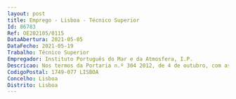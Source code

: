 ```yaml
--- 
layout: post
title: Emprego - Lisboa - Técnico Superior
Id: 86783
Ref: OE202105/0115
DataAbertura: 2021-05-05
DataFecho: 2021-05-19
Trabalho: Técnico Superior
Empregador: Instituto Português do Mar e da Atmosfera, I.P.
Descricao: Nos termos da Portaria n.º 304 2012, de 4 de outubro, com as especificidades previstas no Regulamento Interno do Instituto Português do Mar e da Atmosfera, I. P., na atual redação do n.º5 do artigo 4.º, compete à  Divisão de Aquacultura, Valorização e Bioprospeção (DivAV) a) Aprofundar e divulgar conhecimentos sobre o cultivo sustentável de peixes, moluscos e outros organismos marinhos com vista à otimização da produção b) Desenvolver novas ferramentas biológicas e promover o seu uso para melhorar a produtividade e sustentabilidade em aquacultura c) Otimizar ingredientes, fórmulas, dietas e outros requisitos nutricionais, para aplicação em diferentes fases do ciclo de vida de espécies alvo em aquacultura d) Desenvolver, testar e aplicar tecnologias e sistemas de produção de aquacultura à escala piloto e) Melhorar o controlo sanitário, diagnóstico, prevenção e tratamento de doenças em espécies aquícolas, em cooperação com os aquacultores e instituições públicas f) Monitorizar os contaminantes microbiológicos em moluscos bivalves comerciais e classificar as zonas de produção de bivalves na costa portuguesa g) Caracterizar compostos em organismos marinhos com possíveis aplicações na indústria designadamente cosmética, farmacêutica e de biomateriais h) Apoiar as fileiras da pesca e aquacultura na caracterização bioquímica, nutricional, sensorial e microbiológica dos produtos de aquacultura e da pesca, bem como na avaliação e comunicação do risco benefício associado i) Desenvolver novas tecnologias de processamento do pescado e apoiar o sector na valorização de espécies comerciais, subprodutos e novos produtos de origem marinha j) Promover a aplicação da biotecnologia e tecnologias inovadoras, visando a produção de produtos de origem marinha com vista à saúde, conveniência e bem estar dos consumidores k) Desenvolver e aplicar instrumentos analíticos que permitam qualificar e certificar a qualidade de produtos da pesca e aquacultura l) Desenvolver e aplicar ferramentas microbiológicas que permitam identificar  caraterizar microrganismos emergentes em produtos da pesca e aquacultura m) Apoiar os profissionais das fileiras da pesca e aquacultura na rastreabilidade, desenvolvimento de planos de produção, e comercialização de novos produtos n) Integrar redes de partilha de conhecimento e de dados em qualidade e segurança de produtos da pesca e aquacultura a nível nacional e internacional o) Realizar vistorias e emitir pareceres de apoio à atividade aquícola e aos sectores da transformação e comercialização do pescado p) Proporcionar apoio e informação técnica e científica especializada aos sectores da pesca e da aquacultura q) Prestar serviços especializados e consultadoria no âmbito das atividades da divisão.Local de trabalho  Divisão de Aquacultura, Valorização e Bioprospeção (DivAV), para a Estação Experimental de Moluscicultura de Tavira.  Caracterização do posto de trabalho •	Gestão e produção de microalgas •	Execução de análises biológicas (índices de condição e biometrias de invertebrados marinhos)•	Acompanhamento de ensaios de produção de invertebrados marinhos •	Participação na produção de pareceres solicitados pela administração •	Participação na elaboração de requisição e gestão do material laboratorial.
CodigoPostal: 1749-077 LISBOA
Concelho: Lisboa
Distrito: Lisboa
--- 
```

